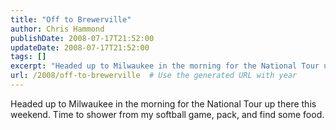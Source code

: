 ```yaml
---
title: "Off to Brewerville"
author: Chris Hammond
publishDate: 2008-07-17T21:52:00
updateDate: 2008-07-17T21:52:00
tags: []
excerpt: "Headed up to Milwaukee in the morning for the National Tour up there this weekend. Time to shower from my softball game, pack, and find some food. "
url: /2008/off-to-brewerville  # Use the generated URL with year
---
```

<p>Headed up to Milwaukee in the morning for the National Tour up there this weekend. Time to shower from my softball game, pack, and find some food.</p>
